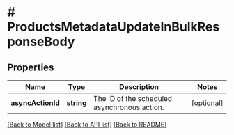 # # ProductsMetadataUpdateInBulkResponseBody

## Properties

Name | Type | Description | Notes
------------ | ------------- | ------------- | -------------
**asyncActionId** | **string** | The ID of the scheduled asynchronous action. | [optional]

[[Back to Model list]](../../README.md#models) [[Back to API list]](../../README.md#endpoints) [[Back to README]](../../README.md)
